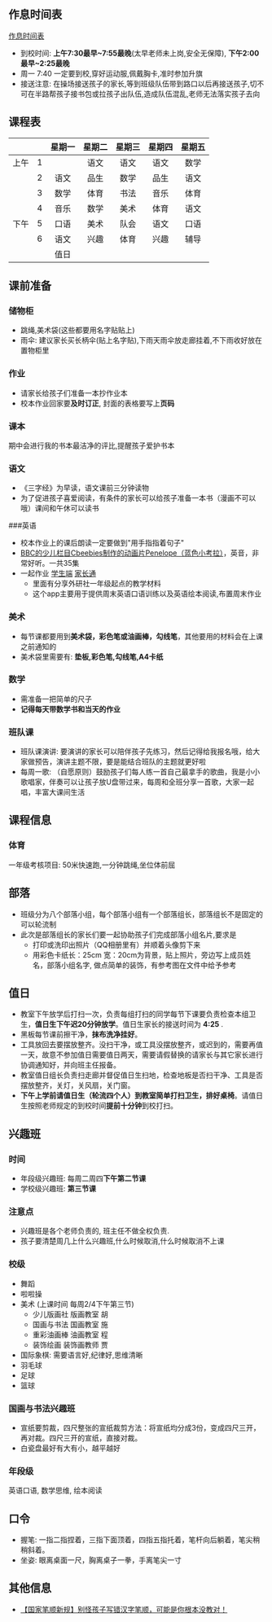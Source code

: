 
## 作息时间表
[作息时间表](_shijianbiao.md)

* 到校时间: **上午7:30最早~7:55最晚**(太早老师未上岗,安全无保障), **下午2:00最早~2:25最晚**
* 周一  7:40 一定要到校,穿好运动服,佩戴胸卡,准时参加升旗
* 接送注意: 在操场接送孩子的家长,等到班级队伍带到路口以后再接送孩子,切不可在半路帮孩子接书包或拉孩子出队伍,造成队伍混乱,老师无法落实孩子去向

## 课程表

|  |  | 星期一 | 星期二 | 星期三 | 星期四 | 星期五 |
|:-:|:-:|:-:|:-:|:-:|:-:|:-:|
| 上午 | 1 |  | 语文 | 语文 | 语文 | 数学 |
|  | 2 | 语文 | 品生 | 数学 | 品生 | 语文 |
|  | 3 | 数学 | 体育 | 书法 | 音乐 | 体育 |
|  | 4 | 音乐 | 数学 | 美术 | 体育 | 语文 |
| 下午 | 5 | 口语 | 美术 | 队会 | 语文 | 口语 |
|  | 6 | 语文 | 兴趣 | 体育 | 兴趣 | 辅导 |
|  |  | 值日 |  |  |  |  |  |

## 课前准备
### 储物柜
* 跳绳,美术袋(这些都要用名字贴贴上)
* 雨伞: 建议家长买长柄伞(贴上名字贴),下雨天雨伞放走廊挂着,不下雨收好放在置物柜里

### 作业
* 请家长给孩子们准备一本抄作业本
* 校本作业回家要**及时订正**, 封面的表格要写上**页码**

### 课本
期中会进行我的书本最洁净的评比,提醒孩子爱护书本

### 语文
* 《三字经》为早读，语文课前三分钟读物
* 为了促进孩子喜爱阅读，有条件的家长可以给孩子准备一本书（漫画不可以哦）课间和午休可以读书

###英语
* 校本作业上的课后朗读一定要做到"用手指指着句子"
* [BBC的少儿栏目Cbeebies制作的动画片Penelope（蓝色小考拉）](http://club.topsage.com/thread-2741316-1-1.html)，英音，非常好听。一共35集
* 一起作业 [学生端](http://wx.17zuoye.com/download/17studentapp?cid=200555) [家长通](http://wx.17zuoye.com/download/17parentapp?cid=100308)
	* 里面有分享外研社一年级起点的教学材料
	* 这个app主要用于提供周末英语口语训练以及英语绘本阅读,布置周末作业

### 美术
* 每节课都要用到**美术袋，彩色笔或油画棒，勾线笔**，其他要用的材料会在上课之前通知的
* 美术袋里需要有: **垫板,彩色笔,勾线笔,A4卡纸**

### 数学
* 需准备一把简单的尺子
* **记得每天带数学书和当天的作业**

### 班队课
* 班队课演讲: 要演讲的家长可以陪伴孩子先练习，然后记得给我报名哦，给大家做预告，演讲主题不限，要是能结合班队的主题就更好啦
* 每周一歌: （自愿原则）鼓励孩子们每人练一首自己最拿手的歌曲，我是小小歌唱家，伴奏可以让孩子放U盘带过来，每周和全班分享一首歌，大家一起唱，丰富大课间生活

## 课程信息
### 体育
一年级考核项目: 50米快速跑,一分钟跳绳,坐位体前屈

## 部落
* 班级分为八个部落小组，每个部落小组有一个部落组长，部落组长不是固定的可以轮流制
* 此次是部落组长的家长们要一起协助孩子们完成部落小组名片,要求是
	* 打印或洗印出照片（QQ相册里有）并顺着头像剪下来
	* 用彩色卡纸长：25cm 宽：20cm为背景，贴上照片，旁边写上成员姓名，部落小组名字, 做点简单的装饰，有参考图在文件中给予参考

## 值日
* 教室下午放学后打扫一次，负责每组打扫的同学每节下课要负责检查本组卫生，**值日生下午迟20分钟放学**。值日生家长的接送时间为 **4:25** .
* 黑板每节课前擦干净，**抹布洗净挂好**。
* 工具放回去要摆放整齐。没扫干净，或工具没摆放整齐，或迟到的，需要再值一天，故意不参加值日需要值日两天，需要请假替换的请家长与其它家长进行协调通知好，并向班主任报备。
* 教室值日组长负责扫走廊并督促值日生扫地，检查地板是否扫干净、工具是否摆放整齐，关灯，关风扇，关门窗。
* **下午上学前请值日生（轮流四个人）到教室简单打扫卫生，排好桌椅**。请值日生按照老师规定的到校时间**提前十分钟**到校打扫。

## 兴趣班
### 时间
* 年段级兴趣班: 每周二周四**下午第二节课**
* 学校级兴趣班: **第三节课**

### 注意点
* 兴趣班是各个老师负责的, 班主任不做全权负责.
* 孩子要清楚周几上什么兴趣班,什么时候取消,什么时候取消不上课

### 校级
* 舞蹈
* 啦啦操
* 美术 (上课时间 每周2/4下午第三节)
	* 少儿版画社 版画教室 胡
	* 国画与书法 国画教室 施
	* 重彩油画棒 油画教室 程
	* 装饰绘画 装饰画教师 贾
* 国际象棋: 需要语言好,纪律好,思维清晰
* 羽毛球
* 足球
* 篮球

### 国画与书法兴趣班
* 宣纸要剪裁，四尺整张的宣纸裁剪方法：将宣纸均分成3份，变成四尺三开，再对裁。四尺三开的宣纸，直接对裁。
* 白瓷盘最好有大有小，越平越好

### 年段级
英语口语, 数学思维, 绘本阅读

## 口令
* 握笔: 一指二指捏着，三指下面顶着，四指五指托着，笔杆向后躺着，笔尖稍稍斜着。
* 坐姿: 眼离桌面一尺，胸离桌子一拳，手离笔尖一寸

## 其他信息
* [【国家笔顺新规】别怪孩子写错汉字笔顺，可能是你根本没教对！](http://mp.weixin.qq.com/s?__biz=MjM5Njk0MTU0Mw==&mid=2653563700&idx=3&sn=78923bba6e437047c944d25d682d14d7&scene=2&srcid=0909LgjsfrQRAT3zqWtHeaRx&from=timeline&isappinstalled=0#wechat_redirect)